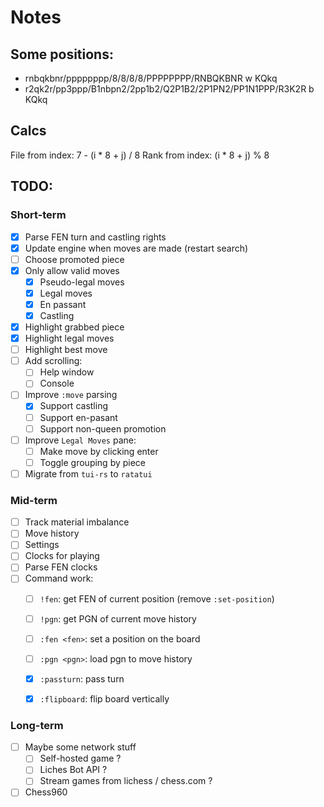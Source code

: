 # Notes

## Some positions:

* rnbqkbnr/pppppppp/8/8/8/8/PPPPPPPP/RNBQKBNR w KQkq
* r2qk2r/pp3ppp/B1nbpn2/2pp1b2/Q2P1B2/2P1PN2/PP1N1PPP/R3K2R b KQkq


## Calcs

File from index: 7 - (i * 8 + j) / 8
Rank from index: (i * 8 + j) % 8


## TODO:

### Short-term

- [x] Parse FEN turn and castling rights
- [x] Update engine when moves are made (restart search)
- [ ] Choose promoted piece
- [x] Only allow valid moves
    - [x] Pseudo-legal moves
    - [x] Legal moves
    - [x] En passant
    - [x] Castling
- [x] Highlight grabbed piece
- [x] Highlight legal moves
- [ ] Highlight best move
- [ ] Add scrolling:
    - [ ] Help window
    - [ ] Console
- [ ] Improve `:move` parsing
    - [x] Support castling
    - [ ] Support en-pasant
    - [ ] Support non-queen promotion
- [ ] Improve `Legal Moves` pane:
    - [ ] Make move by clicking enter
    - [ ] Toggle grouping by piece
- [ ] Migrate from `tui-rs` to `ratatui`

### Mid-term

- [ ] Track material imbalance
- [ ] Move history
- [ ] Settings 
- [ ] Clocks for playing
- [ ] Parse FEN clocks
- [ ] Command work:
    - [ ] `!fen`: get FEN of current position  (remove `:set-position`)
    - [ ] `!pgn`: get PGN of current move history
    - [ ] `:fen <fen>`: set a position on the board
    - [ ] `:pgn <pgn>`: load pgn to move history
    - [x] `:passturn`: pass turn
    - [x] `:flipboard`: flip board vertically


### Long-term

- [ ] Maybe some network stuff
    - [ ] Self-hosted game ?
    - [ ] Liches Bot API ?
    - [ ] Stream games from lichess / chess.com ?
- [ ] Chess960